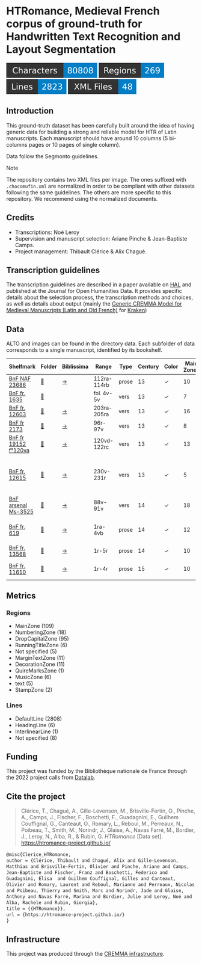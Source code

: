 HTRomance, Medieval French corpus of ground-truth for Handwritten Text Recognition
  and Layout Segmentation
=====================
![characters badge](badges/characters.svg) ![regions badge](badges/regions.svg) ![lines badge](badges/lines.svg) ![files badge](badges/files.svg)

<!-- Custom Zone -->

## Introduction

This ground-truth dataset has been carefully built around the idea of having generic data for building a strong and reliable model for HTR of Latin manuscripts. Each manuscript should have around 10 columns (5 bi-columns pages or 10 pages of single column).

Data follow the Segmonto guidelines.

> [!NOTE]
> The repository contains two XML files per image. The ones suffixed with `.chocomufin.xml` are normalized in order to be compliant with other datasets following the same guidelines. The others are more specific to this repository. We recommend using the normalized documents.

## Credits

- Transcriptions: Noé Leroy
- Supervision and manuscript selection: Ariane Pinche & Jean-Baptiste Camps.
- Project management: Thibault Clérice & Alix Chagué.

<!-- Rien ne doit être modifié manuellement après la balise Start Auto -->

<!-- Start Auto -->

## Transcription guidelines

The transcription guidelines are described in a paper available on [HAL](https://hal-enc.archives-ouvertes.fr/hal-03828353) and published at the Journal for Open Humanities Data. It provides specific details about the selection process, the transcription methods and choices, as well as details about output (mainly the [Generic CREMMA Model for Medieval Manuscripts (Latin and Old French)](https://zenodo.org/record/7234166#.Y7f69afMJhE) for [Kraken](https://kraken.re))

## Data

ALTO and images can be found in the directory data. Each subfolder of data corresponds to a 
single manuscript, identified by its bookshelf.

<!-- BeginTable -->

| Shelfmark                                                                | Folder                                           | Biblissima                                    | Range       | Type   |   Century | Color   |   Main Zones |   Lines |   Characters | Genre            | Content                                                   |
|--------------------------------------------------------------------------|--------------------------------------------------|-----------------------------------------------|-------------|--------|-----------|---------|--------------|---------|--------------|------------------|-----------------------------------------------------------|
| [BnF NAF 23686](https://gallica.bnf.fr/ark:/12148/btv1b8446925z)         | [🔗](medieval-french/data/bnf-naf-23686)         | [→](https://data.biblissima.fr/w/Item:Q68314) | 112ra-114rb | prose  |        13 | ✓       |           10 |     424 |        17817 | légendier        | Vie de saint Alexis                                       |
| [BnF fr. 1635](https://gallica.bnf.fr/ark:/12148/btv1b105253083)         | [🔗](medieval-french/data/bnf-fr.-1635)          |                                               | fol. 4v-5v  | vers   |        13 | ✓       |            7 |     219 |         4838 | Fabliau          | Testament de l'âne                                        |
| [BnF fr. 12603](https://gallica.bnf.fr/ark:/12148/btv1b104673329)        | [🔗](medieval-french/data/bnf-fr.-12603)         | [→](https://data.biblissima.fr/w/Item:Q46033) | 203ra-205ra | vers   |        13 | ✓       |           16 |     442 |        14126 | chanson de geste | Fierabras                                                 |
| [BnF fr 2173](https://gallica.bnf.fr/ark:/12148/btv1b10022504n)          | [🔗](medieval-french/data/bnf-fr-2173)           | [→](https://data.biblissima.fr/w/Item:Q48587) | 96r-97v     | vers   |        13 | ✓       |            8 |     240 |         5269 | Fabliau          | La Mal Honte                                              |
| [BnF fr 19152 f°120va](https://gallica.bnf.fr/ark:/12148/btv1b52513419n) | [🔗](medieval-french/data/bnf-fr-19152-f°-120va) | [→](https://data.biblissima.fr/w/Item:Q48011) | 120vd-122rc | vers   |        13 | ✓       |           13 |     529 |        11087 | Fabliau          | C'est li Romanz des Braies                                |
| [BnF fr. 12615](https://gallica.bnf.fr/ark:/12148/btv1b60007945)         | [🔗](medieval-french/data/bnf-fr.-12615)         | [→](https://data.biblissima.fr/w/Item:Q46037) | 230v-231r   | vers   |        13 | ✓       |            5 |      62 |         3336 | chansonnier      | chansonnier de Noailles _ Chanson d'amour d'Adam le bossu |
| [BnF arsenal Ms-3525](https://gallica.bnf.fr/ark:/12148/btv1b550008195)  | [🔗](medieval-french/data/bnf-arsenal-ms-3525)   | [→](https://data.biblissima.fr/w/Item:Q34101) | 88v-91v     | vers   |        14 | ✓       |           18 |     185 |         4377 | Fabliau          | Dit des trois Dames de Paris_                             |
| [BnF fr. 619](https://gallica.bnf.fr/ark:/12148/btv1b55006072j)          | [🔗](medieval-french/data/bnf-fr.-619)           | [→](https://data.biblissima.fr/w/Item:Q51833) | 1ra-4vb     | prose  |        14 | ✓       |           12 |     356 |        11147 | traité de chasse | Gaston Phébus, Livre de chasse                            |
| [BnF fr. 13568](https://gallica.bnf.fr/ark:/12148/btv1b8447868p)         | [🔗](medieval-french/data/bnf-fr.-13568)         | [→](https://data.biblissima.fr/w/Item:Q46377) | 1r-5r       | prose  |        14 | ✓       |           10 |     199 |         3371 | Mémoire          | Mémoires de Froissart                                     |
| [BnF fr. 11610](https://gallica.bnf.fr/ark:/12148/btv1b8451110g)         | [🔗](medieval-french/data/bnf-fr.-11610)         | [→](https://data.biblissima.fr/w/Item:Q45651) | 1r-4r       | prose  |        15 | ✓       |           10 |     167 |         5435 | roman            | Roman du comte d’Artois.                                  |

<!-- EndTable -->

## Metrics

<!-- StartMetric -->

### Regions

- MainZone (109)
- NumberingZone (18)
- DropCapitalZone (95)
- RunningTitleZone (6)
- Not specified (5)
- MarginTextZone (11)
- DecorationZone (11)
- QuireMarksZone (1)
- MusicZone (6)
- text (5)
- StampZone (2)

### Lines

- DefaultLine (2808)
- HeadingLine (6)
- InterlinearLine (1)
- Not specified (8)

<!-- EndMetric -->

## Funding

This project was funded by the Bibliothèque nationale de France through the 2022 project calls from
[Datalab](https://www.bnf.fr/fr/bnf-datalab).

## Cite the project

> Clérice, T., Chagué, A., Gille-Levenson, M., Brisville-Fertin, O., Pinche, A., Camps, J., Fischer, F., Boschetti, F., Guadagnini, E., Guilhem Couffignal, G., Canteaut, O., Romary, L., Reboul, M., Perreaux, N., Poibeau, T., Smith, M., Norindr, J., Glaise, A., Navas Farré, M., Bordier, J., Leroy, N., Alba, R., & Rubin, G. *HTRomance* [Data set]. https://htromance-project.github.io/
```
@misc{Clerice_HTRomance,
author = {Clérice, Thibault and Chagué, Alix and Gille-Levenson, Matthias and Brisville-Fertin, Olivier and Pinche, Ariane and Camps, Jean-Baptiste and Fischer, Franz and Boschetti, Federico and Guadagnini, Elisa  and Guilhem Couffignal, Gilles and Canteaut, Olivier and Romary, Laurent and Reboul, Marianne and Perreaux, Nicolas and Poibeau, Thierry and Smith, Marc and Norindr, Jade and Glaise, Anthony and Navas Farré, Marina and Bordier, Julie and Leroy, Noé and Alba, Rachele and Rubin, Giorgia},
title = {{HTRomance}},
url = {https://htromance-project.github.io/}
}
```

## Infrastructure

This project was produced through the [CREMMA infrastructure](https://www.dim-map.fr/projets-soutenus/cremma/).

